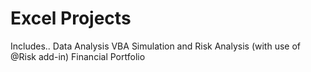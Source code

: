 # Excel Projects
Includes..
Data Analysis
VBA
Simulation and Risk Analysis (with use of @Risk add-in)
Financial Portfolio
